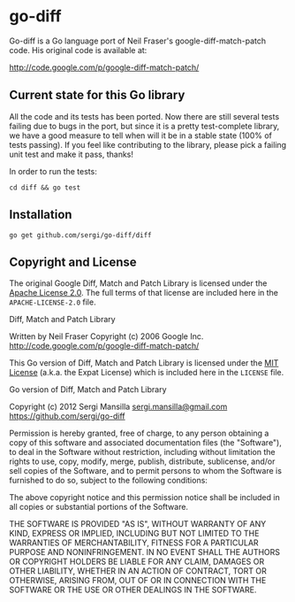 go-diff
=======

Go-diff is a Go language port of Neil Fraser's google-diff-match-patch code. His original code is available at:

http://code.google.com/p/google-diff-match-patch/

Current state for this Go library
---------------------------------

All the code and its tests has been ported. Now there are still several tests failing due to bugs in the port, but since it is a pretty test-complete library, we have a good measure to tell when will it be in a stable state (100% of tests passing). If you feel like contributing to the library, please pick a failing unit test and make it pass, thanks!

In order to run the tests:

`cd diff && go test`

## Installation

    go get github.com/sergi/go-diff/diff

Copyright and License
---------------------

The original Google Diff, Match and Patch Library is licensed under
the [Apache License 2.0](http://www.apache.org/licenses/LICENSE-2.0).
The full terms of that license are included here in the
`APACHE-LICENSE-2.0` file.

Diff, Match and Patch Library

  Written by Neil Fraser
  Copyright (c) 2006 Google Inc.
  <http://code.google.com/p/google-diff-match-patch/>

This Go version of Diff, Match and Patch Library is licensed under
the [MIT License](http://www.opensource.org/licenses/MIT) (a.k.a.
the Expat License) which is included here in the `LICENSE` file.

Go version of Diff, Match and Patch Library

  Copyright (c) 2012 Sergi Mansilla <sergi.mansilla@gmail.com>
  <https://github.com/sergi/go-diff>

Permission is hereby granted, free of charge, to any person obtaining a copy of this software and associated documentation files (the "Software"), to deal in the Software without restriction, including without limitation the rights to use, copy, modify, merge, publish, distribute, sublicense, and/or sell copies of the Software, and to permit persons to whom the Software is furnished to do so, subject to the following conditions:

The above copyright notice and this permission notice shall be included in all copies or substantial portions of the Software.

THE SOFTWARE IS PROVIDED "AS IS", WITHOUT WARRANTY OF ANY KIND, EXPRESS OR IMPLIED, INCLUDING BUT NOT LIMITED TO THE WARRANTIES OF MERCHANTABILITY, FITNESS FOR A PARTICULAR PURPOSE AND NONINFRINGEMENT. IN NO EVENT SHALL THE AUTHORS OR COPYRIGHT HOLDERS BE LIABLE FOR ANY CLAIM, DAMAGES OR OTHER LIABILITY, WHETHER IN AN ACTION OF CONTRACT, TORT OR OTHERWISE, ARISING FROM, OUT OF OR IN CONNECTION WITH THE SOFTWARE OR THE USE OR OTHER DEALINGS IN THE SOFTWARE.
